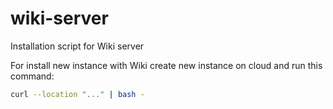# wiki-server
Installation script for Wiki server

For install new instance with Wiki create new instance on cloud and run this command:

```bash
curl --location "..." | bash -

```
